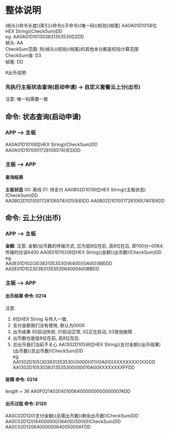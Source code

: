 # 整体说明
(帧头)(命令长度)(索引)(命令)(子命令)(唯一码)(校验)(帧尾)
AA0A01D101(6位HEX String)(CheckSum)DD\
eg. AA0A01D101303831353530D2DD\
帧头: AA\
CheckSum范围: 除(帧头)(校验)(帧尾)的其他本分都是校验计算范围\
CheckSum值: D3\
帧尾: DD

#出币说明
### 先执行主板状态查询(启动申请) -> 自定义套餐云上分(出币)
注意: 唯一码需要一致

## 命令: 状态查询(启动申请)
### APP --> 主板
AA0A01D101(6位HEX String)(CheckSum)DD\
AA0A01D101(001728106574)(E5)DD

### 主板 --> APP
#### 查询结果
**主板状态**
00: 离线
01: 待支付
AA0B02D101(6位HEX String)(主板状态)(CheckSum)DD\
AA0B02D101(001728106574)(01)(E6)DD
AA0B02D10100172810657401E6DD

## 命令: 云上分(出币)
### APP --> 主板
**金额**: 
注意: 金额/出币数的传输方式, 应为低8位在前, 高8位在后, 即100分=0064, 传输时应该6400
AA0E01D102(6位HEX String)(金额)(出币数)(CheckSum)DD\
eg. \
AA0E01D102(303831353530)(6400)(0A00)(BB)DD\
AA0E01D10230383135353064000A00BBDD

### 主板 --> APP

#### 出币结果 命令: 0214
注意:  
1. 6位HEX String 与传入一致.
2. 支付金额我们没有使用, 默认为0000
3. 出币结果 00启动失败, 01启动正常, 02正在启动, 03其他故障
4. 出币数也是低8位在前, 高8位在后.
5. 总出币我们当前不关心
AA1302D105(6位HEX String)(支付金额)(出币结果)(出币数)(总出币数)(CheckSum)DD\
eg. \
AA1302D105(303831353530)(0000)(01)(0A00)(XXXXXXXX)(XX)DD\
AA1302D1053038313535300000010A00XXXXXXXXFFDD

#### 故障 命令: 0214
length = 36
AA0F02140204010064000000000000007ADD

#### 出币过程 命令: D120
AA0C02D120(支付金额)(总需出币数)(剩余出币数)(CheckSum)DD\
AA0C02D120(64000000)(6400)(5000)(CheckSum)DD\
AA0C02D1206400000064005000AFDD
